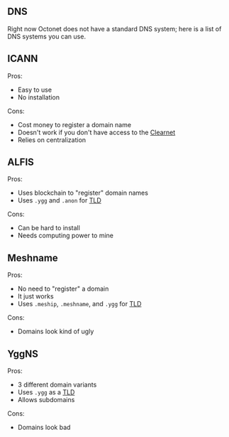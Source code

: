 
## DNS

Right now Octonet does not have a standard DNS system; here is a list of DNS systems you can use.

## ICANN
Pros:
- Easy to use
- No installation

Cons:
- Cost money to register a domain name
- Doesn't work if you don't have access to the [Clearnet](https://en.wikipedia.org/wiki/Clearnet_(networking))
- Relies on centralization

## ALFIS
Pros:
- Uses blockchain to "register" domain names
- Uses `.ygg` and `.anon` for [TLD](https://en.wikipedia.org/wiki/Top-level_domain)

Cons:
- Can be hard to install
- Needs computing power to mine

## Meshname
Pros:
- No need to "register" a domain
- It just works
- Uses `.meship`, `.meshname`, and `.ygg` for [TLD](https://en.wikipedia.org/wiki/Top-level_domain)

Cons:
- Domains look kind of ugly

## YggNS
Pros:
- 3 different domain variants
- Uses `.ygg` as a [TLD](https://en.wikipedia.org/wiki/Top-level_domain)
- Allows subdomains

Cons:
- Domains look bad
